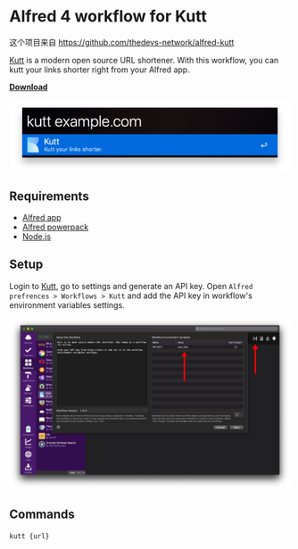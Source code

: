 # Alfred 4 workflow for Kutt

这个项目来自 https://github.com/thedevs-network/alfred-kutt

[Kutt](https://kutt.it) is a modern open source URL shortener. With this workflow, you can kutt your links shorter right from your Alfred app.

**[Download](https://github.com/scavin/alfred-kutt/releases/download/v1.0.1/Kutt.v1.0.1.alfredworkflow)**

![Workflow Screenshot](screenshots/app.png)

## Requirements
- [Alfred app](https://www.alfredapp.com)
- [Alfred powerpack](https://www.alfredapp.com/powerpack/)
- [Node.js](https://nodejs.org/)

## Setup
Login to [Kutt](https://kutt.it), go to settings and generate an API key.
Open `Alfred prefrences > Workflows > Kutt` and add the API key in workflow's environment variables settings.

![Workflow Settings](screenshots/settings.png)

## Commands
```
kutt {url}
```
